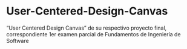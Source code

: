 # User-Centered-Design-Canvas
“User Centered Design Canvas” de su respectivo proyecto final, correspondiente 1er examen parcial de Fundamentos de Ingeniería de Software
